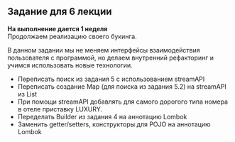 ## Задание для 6 лекции
**На выполнение дается 1 неделя**  
Продолжаем реализацию своего букинга.

В данном задании мы не меняем интерфейсы взаимодействия пользователя с программой, но делаем внутренний рефакторинг и учимся использовать новые технологии.

- Переписать поиск из задания 5 с использованием streamAPI
- Переписать создание Map (для поиска из задания 5.2) на streamAPI из List
- При помощи streamAPI добавлять для самого дорогого типа номера в отеле приставку LUXURY.  
- Переделать Builder из задания 4 на аннотацию Lombok
- Заменить getter/setters, конструкторы для POJO на аннотацию Lombok
